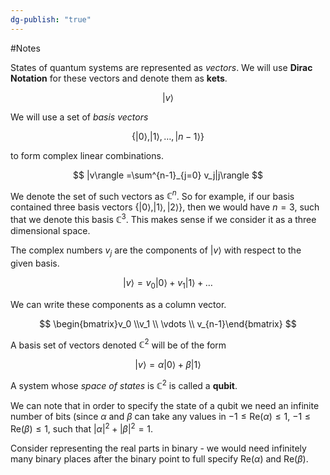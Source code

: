 ```yaml
---
dg-publish: "true"
---
```



#Notes
 

States of quantum systems are represented as _vectors_. We will use **Dirac Notation** for these vectors and denote them as **kets**.

$$ |v\rangle $$

We will use a set of _basis vectors_

$$ \{|0\rangle, |1\rangle, \dots, |n-1\rangle \} $$

to form complex linear combinations.

$$ |v\rangle =\sum^{n-1}_{j=0} v_j|j\rangle $$

We denote the set of such vectors as $\mathbb{C} ^n$. So for example, if our basis contained three basis vectors $\{|0\rangle, |1\rangle, |2\rangle \}$, then we would have $n=3$, such that we denote this basis $\mathbb{C} ^3$. This makes sense if we consider it as a three dimensional space.

The complex numbers $v_j$ are the components of $|v\rangle$ with respect to the given basis.

$$ |v\rangle=v_0|0\rangle+v_1|1\rangle+\dots $$

We can write these components as a column vector.

$$ \begin{bmatrix}v_0 \\v_1 \\ \vdots \\ v_{n-1}\end{bmatrix} $$

A basis set of vectors denoted $\mathbb{C} ^2$ will be of the form

$$ |v\rangle = \alpha|0\rangle+\beta|1\rangle $$

A system whose _space of states_ is $\mathbb{C} ^2$ is called a **qubit**.

We can note that in order to specify the state of a qubit we need an infinite number of bits (since $\alpha$ and $\beta$ can take any values in $-1 \leq \text{Re}(\alpha)\leq 1$, $-1 \leq \text{Re}(\beta)\leq 1$, such that $|\alpha|^2+|\beta|^2=1$.

Consider representing the real parts in binary - we would need infinitely many binary places after the binary point to full specify $\text{Re}(\alpha)$ and $\text{Re}(\beta)$.